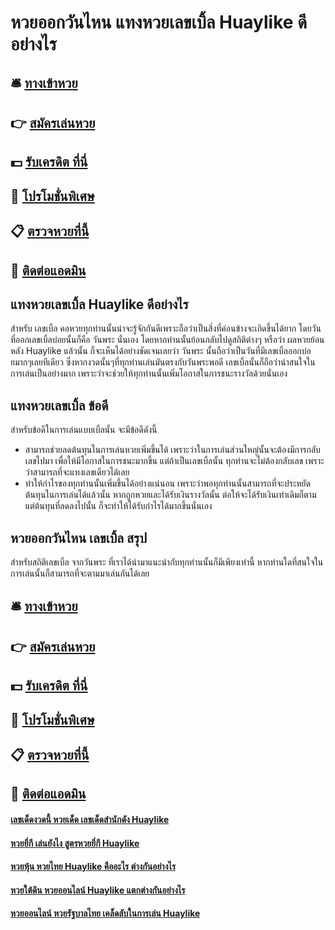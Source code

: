 # หวยออกวันไหน แทงหวยเลขเบิ้ล Huaylike ดีอย่างไร

## 🛎 [ทางเข้าหวย](https://bit.ly/3qGYg1g)
## 👉 [สมัครเล่นหวย](https://bit.ly/3qGYg1g)
## 💵 [รับเครดิต ที่นี่](https://bit.ly/3S9vvWR)
## 👑 [โปรโมชั่นพิเศษ](https://bit.ly/3S9vvWR)
## 📋 [ตรวจหวยที่นี้](https://bit.ly/3S9vvWR)
## 📱 [ติดต่อแอดมิน](https://bit.ly/3S9vvWR)

## แทงหวยเลขเบิ้ล Huaylike ดีอย่างไร
สำหรับ เลขเบิ้ล คอหวยทุกท่านนั้นน่าจะรู้จักกันดีเพราะถือว่าเป็นสิ่งที่ค่อนข้างจะเกิดขึ้นได้ยาก โดยวันที่ออกเลขเบิ้ลบ่อยนั้นก็คือ วันพระ นั่นเอง โดยหากท่านนั้นย้อนกลับไปดูสถิติต่างๆ หรือว่า ผลหวยย้อนหลัง Huaylike แล้วนั้น ก็จะเห็นได้อย่างชัดเจนเลยว่า วันพระ นั้นถือว่าเป็นวันที่มีเลขเบิ้ลออกบ่อยมากๆเลยทีเดียว ซึ่งหากงวดนั้นๆที่ทุกท่านเล่นมันตรงกับวันพระพอดี เลขเบิ้ลนั้นก็ถือว่าน่าสนใจในการเล่นเป็นอย่างมาก เพราะว่าจะช่วยให้ทุกท่านนั้นเพิ่มโอกาสในการชนะรางวัลด้วยนั่นเอง

## แทงหวยเลขเบิ้ล ข้อดี
สำหรับข้อดีในการเล่นแบบเบิ้ลนั้น จะมีข้อดีดังนี้
- สามารถช่วยลดต้นทุนในการเล่นหวยเพิ่มขึ้นได้ เพราะว่าในการเล่นส่วนใหญ่นั้นจะต้องมีการกลับเลขไปมา เพื่อให้มีโอกาสในการชนะมากขึ้น แต่ถ้าเป็นเลขเบิ้ลนั้น ทุกท่านจะไม่ต้องกลับเลข เพราะว่าสามารถที่จะแทงเลขเดียวได้เลย
- ทำให้กำไรของทุกท่านนั้นเพิ่มขึ้นได้อย่างแน่นอน เพราะว่าพอทุกท่านนั้นสามารถที่จะประหยัดต้นทุนในการเล่นได้แล้วนั้น หากถูกหวยและได้รับเงินรางวัลนั้น ต่อให้จะได้รับเงินเท่าเดิมก็ตาม แต่ต้นทุนที่ลดลงไปนั้น ก็จะทำให้ได้รับกำไรได้มากขึ้นนั่นเอง

## หวยออกวันไหน เลขเบิ้ล สรุป
สำหรับสถิติเลขเบิ้ล จากวันพระ ที่เราได้นำมาแนะนำกับทุกท่านนั้นก็มีเพียงเท่านี้ หากท่านใดที่สนใจในการเล่นนั้นก็สามารถที่จะตามมาเล่นกันได้เลย

## 🛎 [ทางเข้าหวย](https://bit.ly/3qGYg1g)
## 👉 [สมัครเล่นหวย](https://bit.ly/3qGYg1g)
## 💵 [รับเครดิต ที่นี่](https://bit.ly/3S9vvWR)
## 👑 [โปรโมชั่นพิเศษ](https://bit.ly/3S9vvWR)
## 📋 [ตรวจหวยที่นี้](https://bit.ly/3S9vvWR)
## 📱 [ติดต่อแอดมิน](https://bit.ly/3S9vvWR)

#### [เลขเด็ดงวดนี้ หวยเด็ด เลขเด็ดสำนักดัง Huaylike](https://atom.io/themes/เลขเด็ดงวดนี้%20หวยเด็ด%20เลขเด็ดสำนักดัง%20Huaylike)
#### [หวยยี่กี เล่นยังไง สูตรหวยยี่กี Huaylike](https://atom.io/themes/หวยยี่กี%20เล่นยังไง%20สูตรหวยยี่กี%20Huaylike)
#### [หวยหุ้น หวยไทย Huaylike คืออะไร ต่างกันอย่างไร](https://atom.io/themes/หวยหุ้น%20หวยไทย%20Huaylike%20คืออะไร%20ต่างกันอย่างไร)
#### [หวยใต้ดิน หวยออนไลน์ Huaylike แตกต่างกันอย่างไร](https://atom.io/themes/หวยใต้ดิน%20หวยออนไลน์%20Huaylike%20แตกต่างกันอย่างไร)
#### [หวยออนไลน์ หวยรัฐบาลไทย เคล็ดลับในการเล่น Huaylike](https://atom.io/themes/หวยออนไลน์%20หวยรัฐบาลไทย%20เคล็ดลับในการเล่น%20Huaylike)